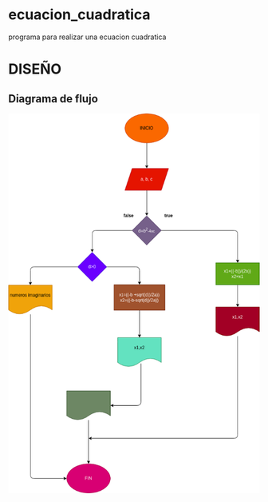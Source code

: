 # ecuacion_cuadratica
programa para realizar una ecuacion cuadratica 
# DISEÑO

## Diagrama de flujo

![Diagrama de flujo](diagrama.png "Diagrama de flujo")